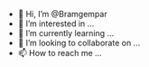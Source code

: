- 👋 Hi, I’m @Bramgempar
- 👀 I’m interested in ...
- 🌱 I’m currently learning ...
- 💞️ I’m looking to collaborate on ...
- 📫 How to reach me ...

<!---
Bramgempar/Bramgempar is a ✨ special ✨ repository because its `README.md` (this file) appears on your GitHub profile.
You can click the Preview link to take a look at your changes.
--->
